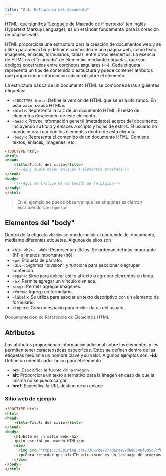 ```yaml
---
title: "2.1: Estructura del documento"
---
```


HTML, que significa "Lenguaje de Marcado de Hipertexto" (en inglés Hypertext Markup Language), es un estándar fundamental para la creación de páginas web. 

HTML proporciona una estructura para la creación de documentos web y se utiliza para describir y definir el contenido de una página web, como texto, imágenes, enlaces, formularios, tablas, entre otros elementos. La esencia de HTML es el "marcado" de elementos mediante etiquetas, que son códigos encerrados entre corchetes angulares (`<>`). Cada etiqueta representa un tipo de contenido o estructura y puede contener atributos que proporcionan información adicional sobre el elemento.

La estructura básica de un documento HTML se compone de las siguientes etiquetas:
- `<!DOCTYPE html>`: Define la versión de HTML que se está utilizando. En este caso, se usa HTML5.
- `<html>`: Representa la raiz de un documento HTML. El resto de elementos descienden de este elemento.
- `<head>`: Provee información general (metadatos) acerca del documento, incluyendo su título y enlaces a scripts y hojas de estilos. El usuario no puede interactuar con los elementos dentro de esta etiqueta
- `<body>`: Representa el contenido de un documento HTML. Contiene textos, enlaces, imagenes, etc.

```html
<!DOCTYPE html>
<html>
<head>
    <title>Título del sitio</title>
    <!--Aquí suele haber enlaces a elementos externos-->
</head>
<body>
    <!--Aquí se incluye el contenido de la página-->
</body>
</html>
```

> En el ejemplo se puede observar que las etiquetas se *cierran* escribiendo `</etiqueta>`

## Elementos del "body"

Dentro de la etiqueta `<body>` se puede incluir el contenido del documento, mediante diferentes etiquetas. Algunoa de ellos son
- `<h1>`, `<h2>` ... `<h6>`: Representan títulos. Se ordenan del más importante (h1) al menos importante (h6).
- `<p>`: Etiqueta de párrafo.
- `<div>`: Significa "division" y funciona para seccionar o agrupar contenido.
- `<span>`: Sirve para aplicar estilo al texto o agrupar elementos en línea.
- `<a>`: Permite agregar un vínculo o enlace.
- `<img>`: Permite agregar imágenes.
- `<form>`: Agrega un formulario.
- `<label>`: Se utiliza para asociar un texto descriptivo con un elemento de formulario.
- `<input>`: Crea un espacio para recibir datos del usuario.

[Documentación de Referencia de Elementos HTML](https://developer.mozilla.org/es/docs/Web/HTML/Element)

## Atributos

Los atributos proporcionan información adicional sobre los elementos y les permiten tener características específicas. Estos se definen dentro de las etiquetas mediante un nombre clave y su valor.
Algunos ejemplos son:
-**id**: Define un edentificador único para el elemento
- **src**: Especifica la fuente de la imagen
- **alt**: Proporciona un texto alternativo para la imagen en caso de que la misma no se pueda cargar
- **href**: Especifica la URL destino de un enlace

### Sitio web de ejemplo

```html
<!DOCTYPE html>
<html>
<head>
    <title>Título del sitio</title>
</head>
<body>
    <h1>Este es un sitio web</h1>
    <p>Lo escribí yo usando HTML</p>
    <div>
      <img src="https://i.pinimg.com/736x/ce/27/da/ce27daa6646f005c7cfb8cfe88ba7f27.jpg" alt="html"/>
      <p>Para recordar que <i>HTML</i> <b>no es un lenguaje de programación</b></p>
    </div>
</body>
</html>
```
